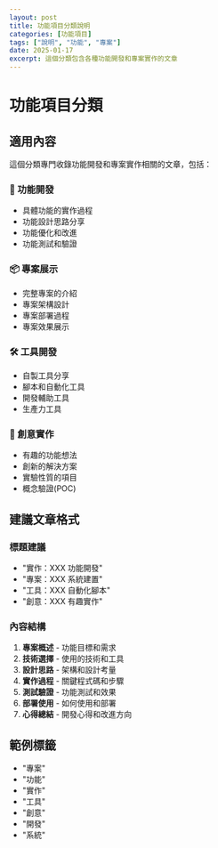 ```yaml
---
layout: post
title: 功能項目分類說明
categories: [功能項目]
tags: ["說明", "功能", "專案"]
date: 2025-01-17
excerpt: 這個分類包含各種功能開發和專案實作的文章
---
```


# 功能項目分類

## 適用內容

這個分類專門收錄功能開發和專案實作相關的文章，包括：

### 🔧 功能開發
- 具體功能的實作過程
- 功能設計思路分享
- 功能優化和改進
- 功能測試和驗證

### 📦 專案展示
- 完整專案的介紹
- 專案架構設計
- 專案部署過程
- 專案效果展示

### 🛠️ 工具開發
- 自製工具分享
- 腳本和自動化工具
- 開發輔助工具
- 生產力工具

### 🎨 創意實作
- 有趣的功能想法
- 創新的解決方案
- 實驗性質的項目
- 概念驗證(POC)

## 建議文章格式

### 標題建議
- "實作：XXX 功能開發"
- "專案：XXX 系統建置"
- "工具：XXX 自動化腳本"
- "創意：XXX 有趣實作"

### 內容結構
1. **專案概述** - 功能目標和需求
2. **技術選擇** - 使用的技術和工具
3. **設計思路** - 架構和設計考量
4. **實作過程** - 關鍵程式碼和步驟
5. **測試驗證** - 功能測試和效果
6. **部署使用** - 如何使用和部署
7. **心得總結** - 開發心得和改進方向

## 範例標籤
- "專案"
- "功能"
- "實作"
- "工具"
- "創意"
- "開發"
- "系統"
